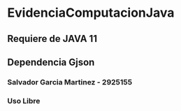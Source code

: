 # EvidenciaComputacionJava

## Requiere de JAVA 11

## Dependencia Gjson 






### Salvador Garcia Martinez - 2925155 
### Uso Libre
